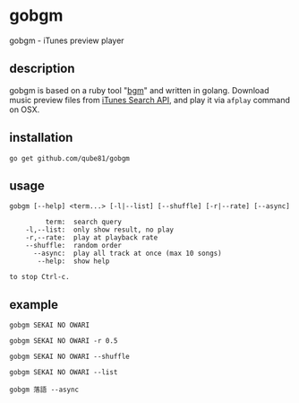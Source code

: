 # gobgm

gobgm - iTunes preview player

## description

gobgm is based on a ruby tool "[bgm](https://github.com/hitode909/bgm)" and written in golang.
Download music preview files from [iTunes Search API](https://www.apple.com/itunes/affiliates/resources/documentation/itunes-store-web-service-search-api.html), and play it via `afplay` command on OSX.


## installation

```
go get github.com/qube81/gobgm
```

## usage

```
gobgm [--help] <term...> [-l|--list] [--shuffle] [-r|--rate] [--async]
    
         term:  search query
    -l,--list:  only show result, no play
    -r,--rate:  play at playback rate
    --shuffle:  random order 
      --async:  play all track at once (max 10 songs)
       --help:  show help
    
to stop Ctrl-c.
```


## example

```
gobgm SEKAI NO OWARI

gobgm SEKAI NO OWARI -r 0.5

gobgm SEKAI NO OWARI --shuffle

gobgm SEKAI NO OWARI --list

gobgm 落語 --async
```

	
